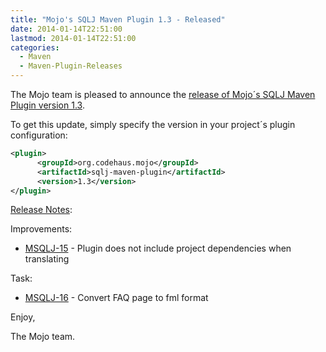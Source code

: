 ```yaml
---
title: "Mojo's SQLJ Maven Plugin 1.3 - Released"
date: 2014-01-14T22:51:00
lastmod: 2014-01-14T22:51:00
categories:
  - Maven
  - Maven-Plugin-Releases
---
```

The Mojo team is pleased to announce the 
[release of Mojo´s SQLJ Maven Plugin version 1.3](http://mojo.codehaus.org/sqlj-maven-plugin/).


To get this update, simply specify the version in your project´s plugin configuration:

```xml
<plugin>
      <groupId>org.codehaus.mojo</groupId>
      <artifactId>sqlj-maven-plugin</artifactId>
      <version>1.3</version>
</plugin>
```
<!-- more -->

[Release Notes](http://jira.codehaus.org/secure/ReleaseNote.jspa?projectId=11890&version=19611):

Improvements:

 * [MSQLJ-15](https://issues.apache.org/jira/browse/MSQLJ-15) - Plugin does not include project dependencies when translating

Task:

 * [MSQLJ-16](https://issues.apache.org/jira/browse/MSQLJ-16) - Convert FAQ page to fml format


Enjoy,

The Mojo team.

